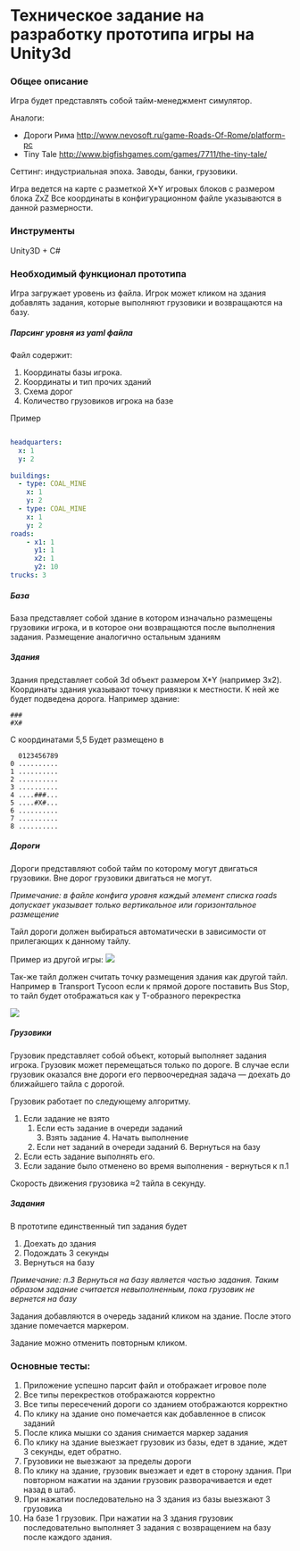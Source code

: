 # Техническое задание на разработку прототипа игры на Unity3d

### Общее описание

Игра будет представлять собой тайм-менеджмент симулятор.

Аналоги:

- Дороги Рима
  http://www.nevosoft.ru/game-Roads-Of-Rome/platform-pc
- Tiny Tale
  http://www.bigfishgames.com/games/7711/the-tiny-tale/
  
Сеттинг: индустриальная эпоха. Заводы, банки, грузовики.

Игра ведется на карте с разметкой X*Y игровых блоков с размером блока ZxZ
Все координаты в конфигурационном файле указываются в данной размерности.

### Инструменты

Unity3D + C#

### Необходимый функционал прототипа

Игра загружает уровень из файла. Игрок может кликом на здания добавлять задания, которые выполняют грузовики и возвращаются на базу.

##### Парсинг уровня из yaml файла

Файл содержит:

1. Координаты базы игрока.
2. Координаты и тип прочих зданий
3. Схема дорог
4. Количество грузовиков игрока на базе

Пример

```yaml

headquarters:
  x: 1
  y: 2
  
buildings:
  - type: COAL_MINE
    x: 1
    y: 2
  - type: COAL_MINE
    x: 1
    y: 2
roads:
    - x1: 1
      y1: 1
      x2: 1
      y2: 10
trucks: 3


```
##### База
База представляет собой здание в котором изначально размещены грузовики игрока, и в которое они возвращаются после выполнения задания. Размещение аналогично остальным зданиям


##### Здания
Здания представляет собой 3d объект размером X*Y (например 3х2). Координаты здания указывают точку привязки к местности. К ней же будет подведена дорога. Например здание:
```
###
#X#
```

С координатами 5,5
Будет размещено в
```
  0123456789  
0 ..........
1 ..........
2 ..........
3 ..........
4 ....###...
5 ....#X#...
6 ..........
7 ..........
8 ..........

```

##### Дороги

Дороги представляют собой тайм по которому могут двигаться грузовики. Вне дорог грузовики двигаться не могут. 

*Примечание: в файле конфига уровня каждый элемент списка roads допускает указывает только вертикальное или горизонтальное размещение*

Тайл дороги должен выбираться автоматически в зависимости от прилегающих к данному тайлу.

Пример из другой игры: 
![](http://www.pixeljoint.com/files/icons/full/roads_tiles.png)

Так-же тайл должен считать точку размещения здания как другой тайл. Например в Transport Tycoon если к прямой дороге поставить Bus Stop, то тайл будет отображаться как у T-образного перекрестка

![](https://wiki.openttd.org/images/4/48/Tutorial_bus_4.png)

##### Грузовики

Грузовик представляет собой объект, который выполняет задания игрока. Грузовик может перемещаться только по дороге. В случае если грузовик оказался вне дороги его первоочередная задача — доехать до ближайшего тайла с дорогой.

Грузовик работает по следующему алгоритму.

1. Если задание не взято  
    1. Если есть задание в очереди заданий  
        3. Взять задание
        4. Начать выполнение
    5. Если нет заданий в очереди заданий
        6. Вернуться на базу
2. Если есть задание выполнять его.
3. Если задание было отменено во время выполнения - вернуться к п.1

Скорость движения грузовика ≈2 тайла в секунду.

##### Задания

В прототипе единственный тип задания будет
1. Доехать до здания
2. Подождать 3 секунды
3. Вернуться на базу

*Примечание: п.3 Вернуться на базу является частью задания. Таким образом задание считается невыполненным, пока грузовик не вернется на базу*

Задания добавляются в очередь заданий кликом на здание. После этого здание помечается маркером.

Задание можно отменить повторным кликом.

### Основные тесты:

1. Приложение успешно парсит файл и отображает игровое поле
1. Все типы перекрестков отображаются корректно
1. Все типы пересечений дороги со зданием отображаются корректно
1. По клику на здание оно помечается как добавленное в список заданий
1. После клика мышки со здания снимается маркер задания
1. По клику на здание выезжает грузовик из базы, едет в здание, ждет 3 секунды, едет обратно.
1. Грузовики не выезжают за пределы дороги
1. По клику на здание, грузовик выезжает и едет в сторону здания. При повторном нажатии на здании грузовик разворачивается и едет назад в штаб.
1. При нажатии последовательно на 3 здания из базы выезжают 3 грузовика
1. На базе 1 грузовик. При нажатии на 3 здания грузовик последовательно выполняет 3 задания с возвращением на базу после каждого здания.
